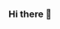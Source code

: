 ### Hi there 👋


<!-- ![Github stats](https://github-readme-stats.vercel.app/api?username=rahulgowda00&count_private=true&show_icons=true&theme=radical) -->
<!--
**rahulgowda00/rahulgowda00** is a ✨ _special_ ✨ repository because its `README.md` (this file) appears on your GitHub profile.
![Profile View Counter](https://komarev.com/ghpvc/?username=rahulgowda00)

Here are some ideas to get you started:

- 🔭 I’m currently working on ...
- 🌱 I’m currently learning ...
- 👯 I’m looking to collaborate on ...
- 🤔 I’m looking for help with ...
- 💬 Ask me about ...
- 📫 How to reach me: ...
- 😄 Pronouns: ...
- ⚡ Fun fact: ...
-->
